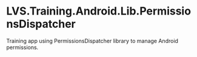# LVS.Training.Android.Lib.PermissionsDispatcher
Training app using PermissionsDispatcher library to manage Android permissions.

